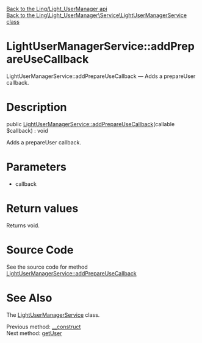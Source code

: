 [Back to the Ling/Light_UserManager api](https://github.com/lingtalfi/Light_UserManager/blob/master/doc/api/Ling/Light_UserManager.md)<br>
[Back to the Ling\Light_UserManager\Service\LightUserManagerService class](https://github.com/lingtalfi/Light_UserManager/blob/master/doc/api/Ling/Light_UserManager/Service/LightUserManagerService.md)


LightUserManagerService::addPrepareUseCallback
================



LightUserManagerService::addPrepareUseCallback — Adds a prepareUser callback.




Description
================


public [LightUserManagerService::addPrepareUseCallback](https://github.com/lingtalfi/Light_UserManager/blob/master/doc/api/Ling/Light_UserManager/Service/LightUserManagerService/addPrepareUseCallback.md)(callable $callback) : void




Adds a prepareUser callback.




Parameters
================


- callback

    


Return values
================

Returns void.








Source Code
===========
See the source code for method [LightUserManagerService::addPrepareUseCallback](https://github.com/lingtalfi/Light_UserManager/blob/master/Service/LightUserManagerService.php#L44-L47)


See Also
================

The [LightUserManagerService](https://github.com/lingtalfi/Light_UserManager/blob/master/doc/api/Ling/Light_UserManager/Service/LightUserManagerService.md) class.

Previous method: [__construct](https://github.com/lingtalfi/Light_UserManager/blob/master/doc/api/Ling/Light_UserManager/Service/LightUserManagerService/__construct.md)<br>Next method: [getUser](https://github.com/lingtalfi/Light_UserManager/blob/master/doc/api/Ling/Light_UserManager/Service/LightUserManagerService/getUser.md)<br>

